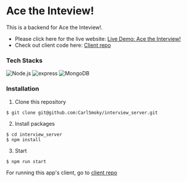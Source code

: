 # Ace the Inteview!

This is a backend for Ace the Inteview!.

- Please click here for the live website: [Live Demo: Ace the Interview!](https://acetheinterview.netlify.app/)
- Check out client code here: [Client repo](https://github.com/CarlSmoky/interview_client)

### Tech Stacks
<div>
  <img src="https://img.shields.io/badge/Node.js-339933?style=for-the-badge&logo=nodedotjs&logoColor=white" alt="Node.js">
  <img src="https://img.shields.io/badge/Express.js-000000?style=for-the-badge&logo=express&logoColor=white" alt="express">
  <img src="https://img.shields.io/badge/MongoDB-4EA94B?style=for-the-badge&logo=mongodb&logoColor=white" alt="MongoDB">
</div>

### Installation
1. Clone this repository
```console
$ git clone git@github.com:CarlSmoky/interview_server.git
```

2. Install packages
```console
$ cd interview_server
$ npm install
```

3. Start
```console
$ npm run start
```


For running this app's client, go to [client repo](https://github.com/CarlSmoky/interview_client)

